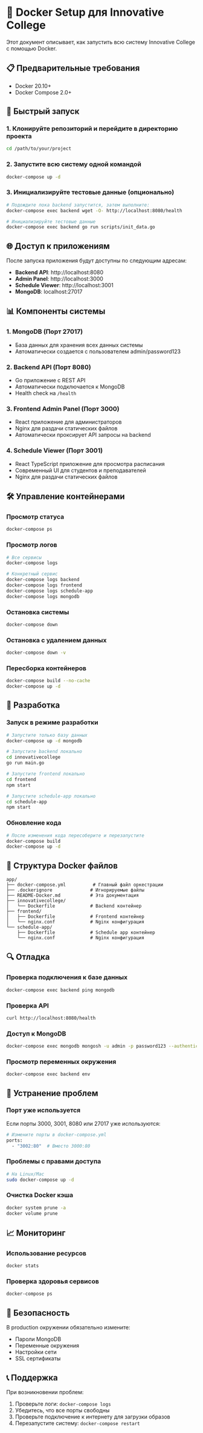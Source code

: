 # 🐳 Docker Setup для Innovative College

Этот документ описывает, как запустить всю систему Innovative College с помощью Docker.

## 📋 Предварительные требования

- Docker 20.10+
- Docker Compose 2.0+

## 🚀 Быстрый запуск

### 1. Клонируйте репозиторий и перейдите в директорию проекта
```bash
cd /path/to/your/project
```

### 2. Запустите всю систему одной командой
```bash
docker-compose up -d
```

### 3. Инициализируйте тестовые данные (опционально)
```bash
# Подождите пока backend запустится, затем выполните:
docker-compose exec backend wget -O- http://localhost:8080/health

# Инициализируйте тестовые данные
docker-compose exec backend go run scripts/init_data.go
```

## 🌐 Доступ к приложениям

После запуска приложения будут доступны по следующим адресам:

- **Backend API**: http://localhost:8080
- **Admin Panel**: http://localhost:3000
- **Schedule Viewer**: http://localhost:3001
- **MongoDB**: localhost:27017

## 📊 Компоненты системы

### 1. MongoDB (Порт 27017)
- База данных для хранения всех данных системы
- Автоматически создается с пользователем admin/password123

### 2. Backend API (Порт 8080)
- Go приложение с REST API
- Автоматически подключается к MongoDB
- Health check на `/health`

### 3. Frontend Admin Panel (Порт 3000)
- React приложение для администраторов
- Nginx для раздачи статических файлов
- Автоматически проксирует API запросы на backend

### 4. Schedule Viewer (Порт 3001)
- React TypeScript приложение для просмотра расписания
- Современный UI для студентов и преподавателей
- Nginx для раздачи статических файлов

## 🛠️ Управление контейнерами

### Просмотр статуса
```bash
docker-compose ps
```

### Просмотр логов
```bash
# Все сервисы
docker-compose logs

# Конкретный сервис
docker-compose logs backend
docker-compose logs frontend
docker-compose logs schedule-app
docker-compose logs mongodb
```

### Остановка системы
```bash
docker-compose down
```

### Остановка с удалением данных
```bash
docker-compose down -v
```

### Пересборка контейнеров
```bash
docker-compose build --no-cache
docker-compose up -d
```

## 🔧 Разработка

### Запуск в режиме разработки
```bash
# Запустите только базу данных
docker-compose up -d mongodb

# Запустите backend локально
cd innovativecollege
go run main.go

# Запустите frontend локально
cd frontend
npm start

# Запустите schedule-app локально
cd schedule-app
npm start
```

### Обновление кода
```bash
# После изменения кода пересоберите и перезапустите
docker-compose build
docker-compose up -d
```

## 📁 Структура Docker файлов

```
app/
├── docker-compose.yml          # Главный файл оркестрации
├── .dockerignore              # Игнорируемые файлы
├── README-Docker.md           # Эта документация
├── innovativecollege/
│   └── Dockerfile             # Backend контейнер
├── frontend/
│   ├── Dockerfile             # Frontend контейнер
│   └── nginx.conf             # Nginx конфигурация
└── schedule-app/
    ├── Dockerfile             # Schedule app контейнер
    └── nginx.conf             # Nginx конфигурация
```

## 🔍 Отладка

### Проверка подключения к базе данных
```bash
docker-compose exec backend ping mongodb
```

### Проверка API
```bash
curl http://localhost:8080/health
```

### Доступ к MongoDB
```bash
docker-compose exec mongodb mongosh -u admin -p password123 --authenticationDatabase admin
```

### Просмотр переменных окружения
```bash
docker-compose exec backend env
```

## 🚨 Устранение проблем

### Порт уже используется
Если порты 3000, 3001, 8080 или 27017 уже используются:
```bash
# Измените порты в docker-compose.yml
ports:
  - "3002:80"  # Вместо 3000:80
```

### Проблемы с правами доступа
```bash
# На Linux/Mac
sudo docker-compose up -d
```

### Очистка Docker кэша
```bash
docker system prune -a
docker volume prune
```

## 📈 Мониторинг

### Использование ресурсов
```bash
docker stats
```

### Проверка здоровья сервисов
```bash
docker-compose ps
```

## 🔐 Безопасность

В production окружении обязательно измените:
- Пароли MongoDB
- Переменные окружения
- Настройки сети
- SSL сертификаты

## 📞 Поддержка

При возникновении проблем:
1. Проверьте логи: `docker-compose logs`
2. Убедитесь, что все порты свободны
3. Проверьте подключение к интернету для загрузки образов
4. Перезапустите систему: `docker-compose restart`


